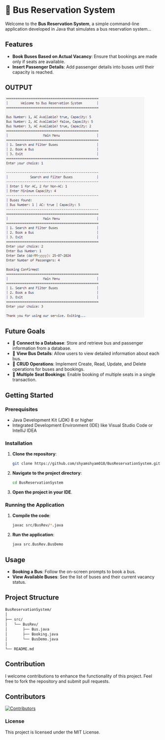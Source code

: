 # 🚌 Bus Reservation System

Welcome to the **Bus Reservation System**, a simple command-line application developed in Java that simulates a bus reservation system...

## Features
- **Book Buses Based on Actual Vacancy**: Ensure that bookings are made only if seats are available.
- **Insert Passenger Details**: Add passenger details into buses until their capacity is reached.

## OUTPUT
![Bus Logo](Program_Output.png)

## Future Goals
- 📂 **Connect to a Database**: Store and retrieve bus and passenger information from a database.
- 📄 **View Bus Details**: Allow users to view detailed information about each bus.
- 🔄 **CRUD Operations**: Implement Create, Read, Update, and Delete operations for buses and bookings.
- 💺 **Multiple Seat Bookings**: Enable booking of multiple seats in a single transaction.

## Getting Started

### Prerequisites
- Java Development Kit (JDK) 8 or higher
- Integrated Development Environment (IDE) like Visual Studio Code or IntelliJ IDEA

### Installation
1. **Clone the repository**:
    ```sh
    git clone https://github.com/shyamshyam018/BusReservationSystem.git
    ```
2. **Navigate to the project directory**:
    ```sh
    cd BusReservationSystem
    ```
3. **Open the project in your IDE**.

### Running the Application
1. **Compile the code**:
    ```sh
    javac src/BusRev/*.java
    ```
2. **Run the application**:
    ```sh
    java src.BusRev.BusDemo
    ```

## Usage
- **Booking a Bus**: Follow the on-screen prompts to book a bus.
- **View Available Buses**: See the list of buses and their current vacancy status.

## Project Structure
```plaintext
BusReservationSystem/
│
├── src/
│   └── BusRev/
│       ├── Bus.java
│       ├── Booking.java
│       └── BusDemo.java
│
└── README.md
```

## Contribution
I welcome contributions to enhance the functionality of this project. Feel free to fork the repository and submit pull requests.

## Contributors
[![Contributors](https://img.shields.io/badge/chandri02-blue)](CONTRIBUTORS.md)

### License
This project is licensed under the MIT License.


